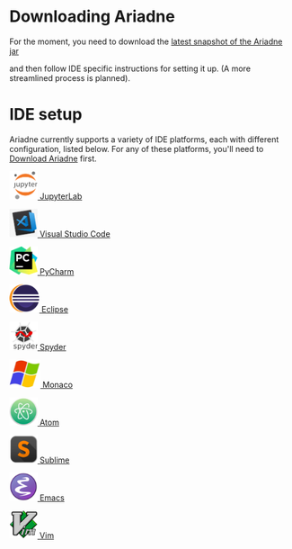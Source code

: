 # Downloading Ariadne

For the moment, you need to download the [latest snapshot of the Ariadne jar](https://wala.github.io/ML/com.ibm.wala.cast.python.ml/target/com.ibm.wala.cast.python.ml-0.0.1-SNAPSHOT.jar)

and then follow IDE specific instructions for setting it up.
(A more streamlined process is planned).

# IDE setup

Ariadne currently supports a variety of IDE platforms, each with different configuration, listed below.  For any of these platforms, you'll need to [Download Ariadne](/ariadne_building#downloading.md) first.

[<img src="/logos/jupyter.png" height="50"/> JupyterLab](/ariadne_jupyterlab) 

[<img src="/logos/VisualCode.jpg" height="50"/> Visual Studio Code](/ariadne_vscode) 

[<img src="/logos/pycharm.png" height="50"/> PyCharm](/ariadne_pycharm) 

[<img src="/logos/eclipse-11-logo-png-transparent.png" height="50"/> Eclipse](/ariadne_eclipse) 

[<img src="/logos/2000px-Spyder_logo.svg.png" height="50"/> Spyder](/ariadne_spyder) 

[<img src="/logos/mslogo.png" height="50"/> Monaco](/ariadne_monaco) 

[<img src="/logos/atom-4-logo-png-transparent.png" height="50"/> Atom](/ariadne_atom) 

[<img src="/logos/Apps-Sublime-Text-icon.png" height="50"/> Sublime](/ariadne_sublime) 

[<img src="/logos/1024px-EmacsIcon.svg.png" height="50"/> Emacs](/ariadne_emacs) 

[<img src="/logos/Vimlogo.svg.png" height="50"/> Vim](/ariadne_vim) 


